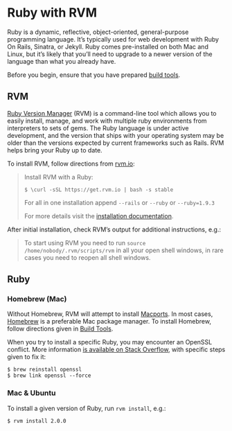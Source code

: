 Ruby with RVM
=============

Ruby is a dynamic, reflective, object-oriented, general-purpose programming language.
It’s typically used for web development with Ruby On Rails, Sinatra, or Jekyll.
Ruby comes pre-installed on both Mac and Linux, but it’s likely that you’ll need
to upgrade to a newer version of the language than what you already have.

Before you begin, ensure that you have prepared [build tools](Build-Tools.md).

RVM
---

[Ruby Version Manager](https://rvm.io) (RVM) is a command-line tool which allows
you to easily install, manage, and work with multiple ruby environments from
interpreters to sets of gems. The Ruby language is under active development,
and the version that ships with your operating system may be older than the 
versions expected by current frameworks such as Rails. RVM helps bring your
Ruby up to date.

To install RVM, follow directions from [rvm.io](https://rvm.io):

> Install RVM with a Ruby:
> 
>     $ \curl -sSL https://get.rvm.io | bash -s stable
> 
> For all in one installation append `--rails` or `--ruby` or `--ruby=1.9.3`
> 
> For more details visit the [installation documentation](https://rvm.io/rvm/install/).

After initial installation, check RVM’s output for additional instructions, e.g.:

> To start using RVM you need to run `source /home/nobody/.rvm/scripts/rvm`
> in all your open shell windows, in rare cases you need to reopen all shell windows.


Ruby
----

### Homebrew (Mac)

Without Homebrew, RVM will attempt to install [Macports](http://www.macports.org).
In most cases, [Homebrew](http://brew.sh) is a preferable Mac package manager.
To install Homebrew, follow directions given in [Build Tools](Build-Tools.md#homebrew).

When you try to install a specific Ruby, you may encounter an OpenSSL conflict. More information
[is available on Stack Overflow](http://stackoverflow.com/questions/21508866/openssl-rvm-brew-conflicting-error),
with specific steps given to fix it:

    $ brew reinstall openssl
    $ brew link openssl --force


### Mac & Ubuntu

To install a given version of Ruby, run `rvm install`, e.g.:

    $ rvm install 2.0.0
